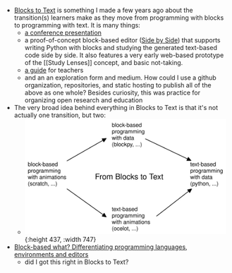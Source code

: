- [Blocks to Text](https://github.com/blocks-to-text/) is something I made a few years ago about the transition(s) learners make as they move from programming with blocks to programming with text.  It is many things:
	- [a conference presentation](https://blocks-to-text.github.io/sett-namur-19/#/)
	- a proof-of-concept block-based editor ([Side by Side](https://blocks-to-text.github.io/side-by-side/)) that supports writing Python with blocks and studying the generated text-based code side by side.  It also features a very early web-based prototype of the [[Study Lenses]] concept, and basic not-taking.
	- [a guide](https://github.com/blocks-to-text/top) for teachers
	- and an an exploration form and medium.  How could I use a github organization, repositories, and static hosting to publish all of the above as one whole?  Besides curiosity, this was practice for organizing open research and education
- The very broad idea behind everything in Blocks to Text is that it's not actually one transition, but two:
	- ![blocks-to-text.svg](../assets/blocks-to-text_1677007130750_0.svg){:height 437, :width 747}
- [Block-based what? Differentiating programming languages, environments and editors](https://medium.com/bits-and-behavior/block-based-what-differentiating-programming-languages-environments-and-editors-59ae451af0a9)
	- did I got this right in Blocks to Text?